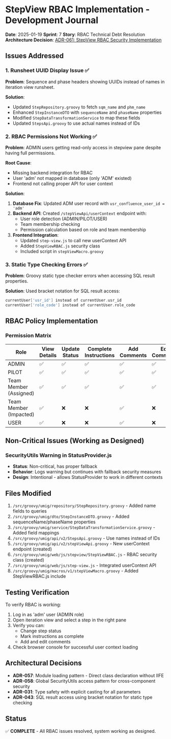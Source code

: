 # StepView RBAC Implementation - Development Journal

**Date**: 2025-01-19
**Sprint**: 7
**Story**: RBAC Technical Debt Resolution
**Architecture Decision**: [ADR-061: StepView RBAC Security Implementation](/docs/architecture/adr/ADR-061-stepview-rbac-security-implementation.md)

## Issues Addressed

### 1. Runsheet UUID Display Issue ✅

**Problem**: Sequence and phase headers showing UUIDs instead of names in iteration view runsheet.

**Solution**:

- Updated `StepRepository.groovy` to fetch `sqm_name` and `phm_name`
- Enhanced `StepInstanceDTO` with `sequenceName` and `phaseName` properties
- Modified `StepDataTransformationService` to map these fields
- Updated `StepsApi.groovy` to use actual names instead of IDs

### 2. RBAC Permissions Not Working ✅

**Problem**: ADMIN users getting read-only access in stepview pane despite having full permissions.

**Root Cause**:

- Missing backend integration for RBAC
- User 'adm' not mapped in database (only 'ADM' existed)
- Frontend not calling proper API for user context

**Solution**:

1. **Database Fix**: Updated ADM user record with `usr_confluence_user_id = 'adm'`
2. **Backend API**: Created `/stepViewApi/userContext` endpoint with:
   - User role detection (ADMIN/PILOT/USER)
   - Team membership checking
   - Permission calculation based on role and team membership
3. **Frontend Integration**:
   - Updated `step-view.js` to call new userContext API
   - Added `StepViewRBAC.js` security class
   - Included script in `stepViewMacro.groovy`

### 3. Static Type Checking Errors ✅

**Problem**: Groovy static type checker errors when accessing SQL result properties.

**Solution**: Used bracket notation for SQL result access:

```groovy
currentUser['usr_id'] instead of currentUser.usr_id
currentUser['role_code'] instead of currentUser.role_code
```

## RBAC Policy Implementation

### Permission Matrix

| Role                   | View Details | Update Status | Complete Instructions | Add Comments | Edit Comments |
| ---------------------- | ------------ | ------------- | --------------------- | ------------ | ------------- |
| ADMIN                  | ✅           | ✅            | ✅                    | ✅           | ✅            |
| PILOT                  | ✅           | ✅            | ✅                    | ✅           | ✅            |
| Team Member (Assigned) | ✅           | ✅            | ✅                    | ✅           | ✅            |
| Team Member (Impacted) | ✅           | ❌            | ❌                    | ✅           | ❌            |
| USER                   | ✅           | ❌            | ❌                    | ✅           | ❌            |

## Non-Critical Issues (Working as Designed)

### SecurityUtils Warning in StatusProvider.js

- **Status**: Non-critical, has proper fallback
- **Behavior**: Logs warning but continues with fallback security measures
- **Design**: Intentional - allows StatusProvider to work in different contexts

## Files Modified

1. `/src/groovy/umig/repository/StepRepository.groovy` - Added name fields to queries
2. `/src/groovy/umig/dto/StepInstanceDTO.groovy` - Added sequenceName/phaseName properties
3. `/src/groovy/umig/service/StepDataTransformationService.groovy` - Added field mappings
4. `/src/groovy/umig/api/v2/StepsApi.groovy` - Use names instead of IDs
5. `/src/groovy/umig/api/v2/stepViewApi.groovy` - New userContext endpoint (created)
6. `/src/groovy/umig/web/js/stepview/StepViewRBAC.js` - RBAC security class (created)
7. `/src/groovy/umig/web/js/step-view.js` - Integrated userContext API
8. `/src/groovy/umig/macros/v1/stepViewMacro.groovy` - Added StepViewRBAC.js include

## Testing Verification

To verify RBAC is working:

1. Log in as 'adm' user (ADMIN role)
2. Open iteration view and select a step in the right pane
3. Verify you can:
   - Change step status
   - Mark instructions as complete
   - Add and edit comments
4. Check browser console for successful user context loading

## Architectural Decisions

- **ADR-057**: Module loading pattern - Direct class declaration without IIFE
- **ADR-058**: Global SecurityUtils access pattern for cross-component security
- **ADR-031**: Type safety with explicit casting for all parameters
- **ADR-043**: SQL result access using bracket notation for static type checking

## Status

✅ **COMPLETE** - All RBAC issues resolved, system working as designed.
